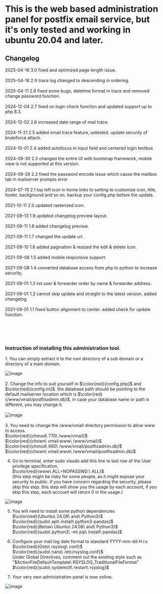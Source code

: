 <h1>This is the web based administration panel for postfix email service, but it's only tested and working in ubuntu 20.04 and later.</h1>

<h2>Changelog</h2>
2025-04-16 3.0 fixed and optimized page length issue.<br/><br/>
2025-04-16 2.9 trace log changed to descending in ordering.<br/><br/>
2025-04-11 2.8 fixed some bugs, datetime format in trace and removed change password function.<br/><br/>
2024-12-04 2.7 fixed on login check function and updated support up to php 8.3.<br/><br/>
2024-12-02 2.6 increased date range of mail trace.<br/><br/>
2024-11-21 2.5 added email trace feature, untested. update security of bruteforce attack.<br/><br/>
2024-10-01 2.4 added autofocus in input field and centered login textbox<br/><br/>
2024-09-30 2.3 changed the entire UI with bootstrap framework, mobile view is not supported at this version.<br/><br/>
2024-09-28 2.2 fixed the password encode issue which cause the mailbox tab in mailserver prompts error<br/><br/>
2024-07-15 2.1 top left icon in home links to setting to customize icon, title, footer, background and so on. backup your config.php before the update.<br/><br/>
2021-10-11 2.0 updated rasterized icon.<br/><br/>
2021-09-13 1.9 updated changelog preview layout.<br/><br/>
2021-09-11 1.8 added changelog preview.<br/><br/>
2021-09-11 1.7 changed the update url.<br/><br/>
2021-09-10 1.6 added pagination & resized the edit & delete icon.<br/><br/>
2021-09-08 1.5 added mobile responsive support.<br/><br/>
2021-09-08 1.4 converted database access from php to python to increase security.<br/><br/>
2021-09-01 1.3 list user & forwarder order by name & forwarder address.<br/><br/>
2021-09-01 1.2 cannot skip update and straight to the latest version. added changelog.<br/><br/>
2021-09-01 1.1 fixed button alignment to center. added check for update function.<br/><br/>
<br/><br/><br/>
<h3>Instruction of installing this administration tool.</h3>
1. You can simply extract it to the root directory of a sub domain or a directory of a main domain.

![image](https://github.com/user-attachments/assets/31eb9593-e2c4-4b03-9315-2196f4471507)
<br/><br/>
2. Change the info to suit yourself in $\color{red}{config.php}$ and $\color{red}{config.ini}$. the database path should be pointing to the default mailserver location which is $\color{red}{/www/vmail/postfixadmin.db}$, in case your database name or path is different, you may change it.
<br/><br/>
![image](https://github.com/user-attachments/assets/7afe3ea4-cba5-40d6-8a5f-f67d3f1c81b6)
<br/><br/>
3. You need to change the /www/vmail directory permission to allow www to access.<br/>
$\color{red}{chmod\ 770\ /www/vmail}$<br/>
$\color{red}{chown\ vmail:www\ /www/vmail}$<br/>
$\color{red}{chmod\ 660\ /www/vmail/postfixadmin.db}$<br/>
$\color{red}{chown\ vmail:www\ /www/vmail/postfixadmin.db}$<br/>


4. Go to terminal, enter sudo visudo
add this line to last row of the User privilege specification,<br/>
$\color{red}{www\ ALL=NOPASSWD:\ ALL}$<br/>
(this step might be risky for some people, as it might expose your security to public. if you have concern regarding the security, please skip this step. this step will show you the usage by each account, if you skip this step, each account will return 0 in the usage.)

![image](https://github.com/user-attachments/assets/ee0bccd6-b410-4ca1-8b3c-2abcd1397ca1)

5. You will need to install some python dependencies<br/>
$\color{red}{Ubuntu\ 24.08\ and\ Python3}$<br/>
$\color{red}{sudo\ apt\ install\ python3-pandas}$<br/>
$\color{red}{Below\ Ubuntu\ 24.08\ and\ Python3}$<br/>
$\color{red}{sudo\ python3\ -m\ pip\ install\ pandas}$<br/>

6. Configure your mail log date format to standard YYYY-mm-dd H:i:s<br/>
$\color{red}{Goto\ rsyslog\ conf}$<br/>
$\color{red}{sudo\ nano\ /etc/rsyslog.conf}$<br/>
Under Global Directives, comment out the existing style such as "$ActionFileDefaultTemplate\ RSYSLOG_TraditionalFileFormat"<br/>
$\color{red}{sudo\ systemctl\ restart\ rsyslog}$<br/>

7. Your very own administration panel is now online.

![image](https://github.com/user-attachments/assets/d2b8ab27-1aec-419f-8552-45069f6ae2f0)


